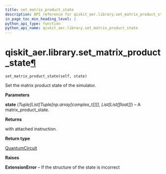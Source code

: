 ```yaml
---
title: set_matrix_product_state
description: API reference for qiskit_aer.library.set_matrix_product_state
in_page_toc_min_heading_level: 1
python_api_type: function
python_api_name: qiskit_aer.library.set_matrix_product_state
---
```


# qiskit\_aer.library.set\_matrix\_product\_state[¶](#qiskit-aer-library-set-matrix-product-state "Permalink to this headline")

<span id="qiskit_aer.library.set_matrix_product_state" />

`set_matrix_product_state(self, state)`

Set the matrix product state of the simulator.

**Parameters**

**state** (*Tuple\[List\[Tuple\[np.array\[complex\_t]]]], List\[List\[float]]*) – A matrix\_product\_state.

**Returns**

with attached instruction.

**Return type**

[QuantumCircuit](qiskit.circuit.QuantumCircuit "qiskit.circuit.QuantumCircuit")

**Raises**

**ExtensionError** – If the structure of the state is incorrect

